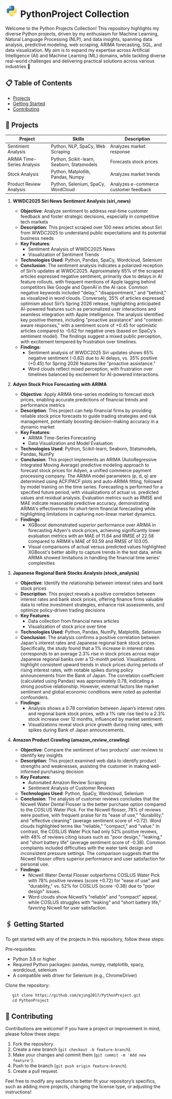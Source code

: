 # <img src="https://raw.githubusercontent.com/devicons/devicon/master/icons/python/python-original.svg" alt="python" width="40" height="40"/> PythonProject Collection

Welcome to the Python Projects Collection! This repository highlights my diverse Python projects, driven by my enthusiasm for Machine Learning, Natural Language Processing (NLP), and data insights, spanning data analysis, predictive modeling, web scraping, ARIMA forecasting, SQL, and data visualization. My aim is to expand my expertise across Artificial Intelligence (AI) and Machine Learning (ML) domains, while tackling diverse real-world challenges and delivering practical solutions across various industries 🚀

## 📋 Table of Contents

- [Projects](#projects)
- [Getting Started](#getting-started)
- [Contributing](#contributing)

## 📌 Projects

| Project             | Skills            | Description              |
|---------------------|-------------------|--------------------------|
| Sentiment Analysis  | Python, NLP, SpaCy, Web Scraping | Analyzes market response   |
| ARIMA Time-Series Analysis      | Python, Scikit-learn, Seaborn, Statsmodels      | Forecasts stock prices   |
| Stock Analysis      | Python, Matplotlib, Pandas, Numpy       | Analyzes market trends   |
| Product Review Analysis    | Python, Selenium, SpaCy, WordCloud | Analyzes e-commerce customer feedback   |


1. **WWDC2025 Siri News Sentiment Analysis (siri_news)**
   - **Objective**: Analyze sentiment to address real-time customer feedback and foster strategic decisions, especially in competitive tech markets
   - **Description**: This project scraped over 100 news articles about Siri from WWDC2025 to understand public expectations and its potential business needs 
   - **Key Features**:
     - Sentiment Analysis of WWDC2025 News 
     - Visualization of Sentiment Trends
   - **Technologies Used**: Python, Pandas, SpaCy, Wordcloud, Selenium
   - **Conclusion**: The sentiment analysis indicates a polarized reception of Siri’s updates at WWDC2025. Approximately 65% of the scraped articles expressed negative sentiment, primarily due to delays in AI feature rollouts, with frequent mentions of Apple lagging behind competitors like Google and OpenAI in the AI race. Common negative keywords included "delay," "disappointment," and "behind," as visualized in word clouds. Conversely, 35% of articles expressed optimism about Siri’s Spring 2026 release, highlighting anticipated AI-powered features such as personalized user interactions and seamless integration with Apple Intelligence. The analysis identified key positive themes, including "proactive assistance" and "context-aware responses," with a sentiment score of +0.45 for optimistic articles compared to -0.62 for negative ones (based on SpaCy’s sentiment model). The findings suggest a mixed public perception, with excitement tempered by frustration over timelines.
   - **Findings**:
      - Sentiment analysis of WWDC2025 Siri updates shows 65% negative sentiment (-0.62) due to AI delays, vs. 35% positive (+0.45) for Spring 2026 features like "proactive assistance."
      - Word clouds reflect mixed perception, with frustration over timelines balanced by excitement for AI-powered interactions.

2. **Adyen Stock Price Forecasting with ARIMA**
   - **Objective**: Apply ARIMA time-series modeling to forecast stock prices, enabling accurate predictions of financial trends and performance metrics
   - **Description**: This project can help financial firms by providing reliable stock price forecasts to guide trading strategies and risk management, potentially boosting decision-making accuracy in a dynamic market
   - **Key Features**:
     - ARIMA Time-Series Forecasting
     - Data Visualization and Model Evaluation
   - **Technologies Used**: Python, Scikit-learn, Seaborn, Statsmodels, Pandas, NumPy
   - **Conclusion**: This project implements an ARIMA (AutoRegressive Integrated Moving Average) predictive modeling approach to forecast stock prices for Adyen, a unified commerce payment processing company. The ARIMA model parameters (p, d, q) are determined using ACF/PACF plots and auto-ARIMA fitting, followed by model training on the time series. Forecasting is performed for a specified future period, with visualizations of actual vs. predicted values and residual analysis. Evaluation metrics such as RMSE and MAE indicate reasonable predictive accuracy, demonstrating ARIMA's effectiveness for short-term financial forecasting while highlighting limitations in capturing non-linear market dynamics.
   - **Findings**:
      - XGBoost demonstrated superior performance over ARIMA in forecasting Adyen's stock prices, achieving significantly lower evaluation metrics with an MAE of 11.84 and RMSE of 22.58 compared to ARIMA's MAE of 93.59 and RMSE of 103.05.
      - Visual comparisons of actual versus predicted values highlighted XGBoost's better ability to capture trends in the test data, while ARIMA showed limitations in handling the financial time series' complexities
  
3. **Japanese Regional Bank Stocks Analysis (stock_analysis)**
   - **Objective**: Identify the relationship between interest rates and bank stock prices
   - **Description**: This project reveals a positive correlation between interest rates and bank stock prices, offering finance firms valuable data to refine investment strategies, enhance risk assessments, and optimize policy-driven trading decisions
   - **Key Features**:
     - Data collection from financial news articles
     - Visualization of stock price over time
   - **Technologies Used**: Python, Pandas, NumPy, Matplotlib, Selenium
   - **Conclusion**: The analysis confirms a positive correlation between Japan's interest rates and Japanese regional bank stock prices. Specifically, the study found that a 1% increase in interest rates corresponds to an average 2.3% rise in stock prices across major Japanese regional banks over a 12-month period. Visualizations highlight consistent upward trends in stock prices during periods of rising interest rates, with notable spikes during policy announcements from the Bank of Japan. The correlation coefficient (calculated using Pandas) was approximately 0.78, indicating a strong positive relationship. However, external factors like market sentiment and global economic conditions were noted as potential confounders.
   - **Findings**:
      - Analysis shows a 0.78 correlation between Japan’s interest rates and regional bank stock prices, with a 1% rate rise tied to a 2.3% stock increase over 12 months, influenced by market sentiment.
      - Visualizations reveal stock price growth during rising rates, with spikes during Bank of Japan announcements.

4. **Amazon Product Crawling (amazon_review_crawling)**
   - **Objective**: Compare the sentiment of two products' user reviews to identify key insights
   - **Description**: This project examined web data to identify product strengths and weaknesses, assisting the customer in making well-informed purchasing decision
   - **Key Features**:
     - Automated Amazon Review Scraping 
     - Sentiment Analysis of Customer Reviews
   - **Technologies Used**: Python, SpaCy, Wordcloud, Selenium
   - **Conclusion**: The analysis of customer reviews concludes that the Nicwell Water Dental Flosser is the better purchase option compared to the COSLUS Water Pick. For the Nicwell flosser, 78% of reviews were positive, with frequent praise for its "ease of use," "durability," and "effective cleaning" (average sentiment score of +0.72). Word clouds highlighted terms like "reliable," "compact," and "value." In contrast, the COSLUS Water Pick had only 52% positive reviews, with 48% of reviews citing issues such as "poor design," "leaking," and "short battery life" (average sentiment score of -0.38). Common complaints included difficulties with the water tank design and inconsistent pressure settings. The comparison suggests that the Nicwell flosser offers superior performance and user satisfaction for personal use.
   - **Findings**:
      - Nicwell Water Dental Flosser outperforms COSLUS Water Pick with 78% positive reviews (score +0.72) for "ease of use" and "durability," vs. 52% for COSLUS (score -0.38) due to "poor design" issues.
      - Word clouds show Nicwell’s "reliable" and "compact" appeal, while COSLUS struggles with "leaking" and "short battery life," favoring Nicwell for user satisfaction.


## 🖇️ Getting Started

To get started with any of the projects in this repository, follow these steps:

Pre-requisites: 
- Python 3.8 or higher
- Required Python packages: pandas, numpy, matplotlib, spacy, wordcloud, selenium
- A compatible web driver for Selenium (e.g., ChromeDriver)

Clone the repository:
```
   git clone https://github.com/ejung2017/PythonProject.git
   cd PythonProject
```

## 🤝 Contributing
Contributions are welcome! If you have a project or improvement in mind, please follow these steps:

1. Fork the repository.
2. Create a new branch (```git checkout -b feature-branch```).
3. Make your changes and commit them (```git commit -m 'Add new feature'```).
4. Push to the branch (```git push origin feature-branch```).
5. Create a pull request.


Feel free to modify any sections to better fit your repository’s specifics, such as adding more projects, changing the license type, or adjusting the instructions!
